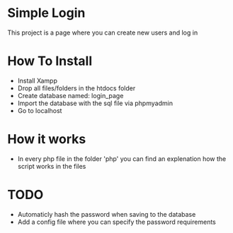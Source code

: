 # Simple Login
This project is a page where you can create new users and log in

# How To Install
- Install Xampp
- Drop all files/folders in the htdocs folder
- Create database named: login_page
- Import the database with the sql file via phpmyadmin
- Go to localhost

# How it works
- In every php file in the folder 'php' you can find an explenation how the script works in the files

# TODO
- Automaticly hash the password when saving to the database
- Add a config file where you can specify the password requirements

